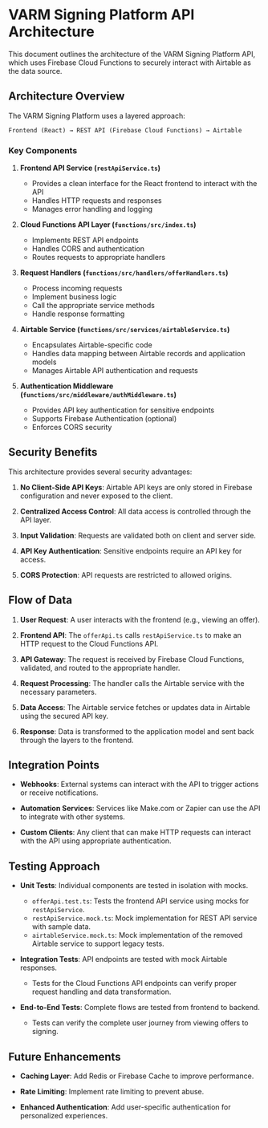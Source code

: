 # VARM Signing Platform API Architecture

This document outlines the architecture of the VARM Signing Platform API, which uses Firebase Cloud Functions to securely interact with Airtable as the data source.

## Architecture Overview

The VARM Signing Platform uses a layered approach:

```
Frontend (React) → REST API (Firebase Cloud Functions) → Airtable
```

### Key Components

1. **Frontend API Service (`restApiService.ts`)**
   - Provides a clean interface for the React frontend to interact with the API
   - Handles HTTP requests and responses
   - Manages error handling and logging

2. **Cloud Functions API Layer (`functions/src/index.ts`)**
   - Implements REST API endpoints
   - Handles CORS and authentication
   - Routes requests to appropriate handlers

3. **Request Handlers (`functions/src/handlers/offerHandlers.ts`)**
   - Process incoming requests
   - Implement business logic
   - Call the appropriate service methods
   - Handle response formatting

4. **Airtable Service (`functions/src/services/airtableService.ts`)**
   - Encapsulates Airtable-specific code
   - Handles data mapping between Airtable records and application models
   - Manages Airtable API authentication and requests

5. **Authentication Middleware (`functions/src/middleware/authMiddleware.ts`)**
   - Provides API key authentication for sensitive endpoints
   - Supports Firebase Authentication (optional)
   - Enforces CORS security

## Security Benefits

This architecture provides several security advantages:

1. **No Client-Side API Keys**: Airtable API keys are only stored in Firebase configuration and never exposed to the client.

2. **Centralized Access Control**: All data access is controlled through the API layer.

3. **Input Validation**: Requests are validated both on client and server side.

4. **API Key Authentication**: Sensitive endpoints require an API key for access.

5. **CORS Protection**: API requests are restricted to allowed origins.

## Flow of Data

1. **User Request**: A user interacts with the frontend (e.g., viewing an offer).

2. **Frontend API**: The `offerApi.ts` calls `restApiService.ts` to make an HTTP request to the Cloud Functions API.

3. **API Gateway**: The request is received by Firebase Cloud Functions, validated, and routed to the appropriate handler.

4. **Request Processing**: The handler calls the Airtable service with the necessary parameters.

5. **Data Access**: The Airtable service fetches or updates data in Airtable using the secured API key.

6. **Response**: Data is transformed to the application model and sent back through the layers to the frontend.

## Integration Points

- **Webhooks**: External systems can interact with the API to trigger actions or receive notifications.

- **Automation Services**: Services like Make.com or Zapier can use the API to integrate with other systems.

- **Custom Clients**: Any client that can make HTTP requests can interact with the API using appropriate authentication.

## Testing Approach

- **Unit Tests**: Individual components are tested in isolation with mocks.
  - `offerApi.test.ts`: Tests the frontend API service using mocks for `restApiService`.
  - `restApiService.mock.ts`: Mock implementation for REST API service with sample data.
  - `airtableService.mock.ts`: Mock implementation of the removed Airtable service to support legacy tests.

- **Integration Tests**: API endpoints are tested with mock Airtable responses.
  - Tests for the Cloud Functions API endpoints can verify proper request handling and data transformation.

- **End-to-End Tests**: Complete flows are tested from frontend to backend.
  - Tests can verify the complete user journey from viewing offers to signing.

## Future Enhancements

- **Caching Layer**: Add Redis or Firebase Cache to improve performance.

- **Rate Limiting**: Implement rate limiting to prevent abuse.

- **Enhanced Authentication**: Add user-specific authentication for personalized experiences.

